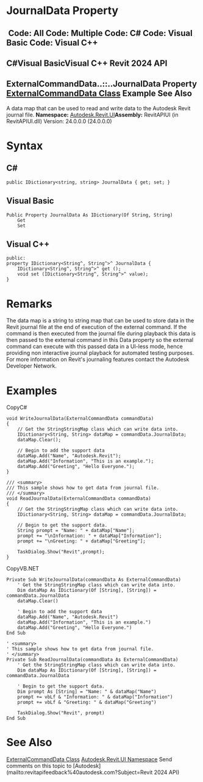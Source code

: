# JournalData Property

﻿
 Code: All Code: Multiple Code: C# Code: Visual Basic Code: Visual C++   
---  
C#Visual BasicVisual C++
Revit 2024 API  
---  
ExternalCommandData..::..JournalData Property   
[ExternalCommandData Class](e9aab085-720f-b924-3ace-1f3c33d95d44.md "ExternalCommandData Class") Example See Also  
---  
A data map that can be used to read and write data to the Autodesk Revit journal file.
**Namespace:** [Autodesk.Revit.UI](e86fd90a-8957-02a6-da7f-ced248966e3e.md "Autodesk.Revit.UI Namespace")**Assembly:** RevitAPIUI (in RevitAPIUI.dll) Version: 24.0.0.0 (24.0.0.0)
# Syntax
C#  
---  
```text
public IDictionary<string, string> JournalData { get; set; }
```
  
Visual Basic  
---  
```text
Public Property JournalData As IDictionary(Of String, String)
	Get
	Set
```
  
Visual C++  
---  
```text
public:
property IDictionary<String^, String^>^ JournalData {
	IDictionary<String^, String^>^ get ();
	void set (IDictionary<String^, String^>^ value);
}
```
  
# Remarks
The data map is a string to string map that can be used to store data in the Revit journal file at the end of execution of the external command. If the command is then executed from the journal file during playback this data is then passed to the external command in this Data property so the external command can execute with this passed data in a UI-less mode, hence providing non interactive journal playback for automated testing purposes. For more information on Revit's journaling features contact the Autodesk Developer Network.
# Examples
CopyC#
```text
void WriteJournalData(ExternalCommandData commandData)
{
    // Get the StringStringMap class which can write data into.
    IDictionary<String, String> dataMap = commandData.JournalData;
    dataMap.Clear();

    // Begin to add the support data
    dataMap.Add("Name", "Autodesk.Revit");
    dataMap.Add("Information", "This is an example.");
    dataMap.Add("Greeting", "Hello Everyone.");
}

/// <summary>
/// This sample shows how to get data from journal file. 
/// </summary>
void ReadJournalData(ExternalCommandData commandData)
{
    // Get the StringStringMap class which can write data into.
    IDictionary<String, String> dataMap = commandData.JournalData;

    // Begin to get the support data.
    String prompt = "Name: " + dataMap["Name"];
    prompt += "\nInformation: " + dataMap["Information"];
    prompt += "\nGreeting: " + dataMap["Greeting"];

    TaskDialog.Show("Revit",prompt);
}
```

CopyVB.NET
```text
Private Sub WriteJournalData(commandData As ExternalCommandData)
    ' Get the StringStringMap class which can write data into.
    Dim dataMap As IDictionary(Of [String], [String]) = commandData.JournalData
    dataMap.Clear()

    ' Begin to add the support data
    dataMap.Add("Name", "Autodesk.Revit")
    dataMap.Add("Information", "This is an example.")
    dataMap.Add("Greeting", "Hello Everyone.")
End Sub

' <summary>
' This sample shows how to get data from journal file. 
' </summary>
Private Sub ReadJournalData(commandData As ExternalCommandData)
    ' Get the StringStringMap class which can write data into.
    Dim dataMap As IDictionary(Of [String], [String]) = commandData.JournalData

    ' Begin to get the support data.
    Dim prompt As [String] = "Name: " & dataMap("Name")
    prompt += vbLf & "Information: " & dataMap("Information")
    prompt += vbLf & "Greeting: " & dataMap("Greeting")

    TaskDialog.Show("Revit", prompt)
End Sub
```

# See Also
[ExternalCommandData Class](e9aab085-720f-b924-3ace-1f3c33d95d44.md "ExternalCommandData Class")
[Autodesk.Revit.UI Namespace](e86fd90a-8957-02a6-da7f-ced248966e3e.md "Autodesk.Revit.UI Namespace")
Send comments on this topic to [Autodesk](mailto:revitapifeedback%40autodesk.com?Subject=Revit 2024 API)